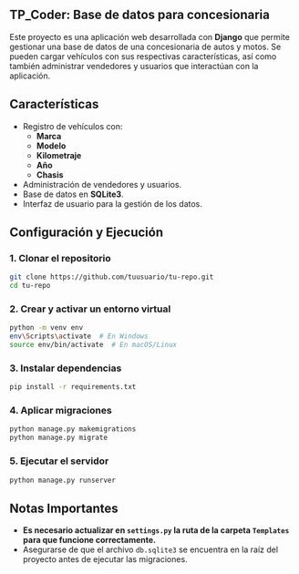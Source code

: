 ## TP_Coder: Base de datos para concesionaria

Este proyecto es una aplicación web desarrollada con **Django** que permite gestionar una base de datos de una concesionaria de autos y motos. Se pueden cargar vehículos con sus respectivas características, así como también administrar vendedores y usuarios que interactúan con la aplicación.

## Características

- Registro de vehículos con:
  - **Marca**
  - **Modelo**
  - **Kilometraje**
  - **Año**
  - **Chasis**
- Administración de vendedores y usuarios.
- Base de datos en **SQLite3**.
- Interfaz de usuario para la gestión de los datos.

## Configuración y Ejecución

### 1. Clonar el repositorio
```bash
git clone https://github.com/tuusuario/tu-repo.git
cd tu-repo
```

### 2. Crear y activar un entorno virtual
```bash
python -m venv env
env\Scripts\activate  # En Windows
source env/bin/activate  # En macOS/Linux
```

### 3. Instalar dependencias
```bash
pip install -r requirements.txt
```

### 4. Aplicar migraciones
```bash
python manage.py makemigrations
python manage.py migrate
```

### 5. Ejecutar el servidor
```bash
python manage.py runserver
```

## Notas Importantes
- **Es necesario actualizar en `settings.py` la ruta de la carpeta `Templates` para que funcione correctamente.**
- Asegurarse de que el archivo `db.sqlite3` se encuentra en la raíz del proyecto antes de ejecutar las migraciones.

